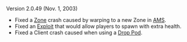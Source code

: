 Version 2.0.49 (Nov. 1, 2003)

- Fixed a [Zone](../terminology/Zone.md) crash caused by warping to a new Zone in
  [AMS](../vehicles/Advanced_Mobile_Station.md).
- Fixed an [Exploit](../terminology/Exploit.md) that would allow players to spawn with extra
  health.
- Fixed a Client crash caused when using a [Drop Pod](../items/Drop_Pod.md).


